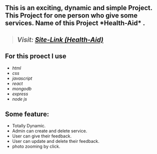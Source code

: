 ## **This is an exciting, dynamic and simple Project. This Project for one person who give some services. Name of this Project \***Health-Aid**\* .**

> ## **_Visit: [Site-Link (Health-Aid)](https://health-aid-c039e.web.app/)_**

## For this proect I use

- _html_
- _css_
- _javascript_
- _react_
- _mongodb_
- _express_
- _node js_

## **Some feature:**

- Totally Dynamic.
- Admin can create and delete service.
- User can give their feedback.
- User can update and delete their feedback.
- photo zooming by click.
